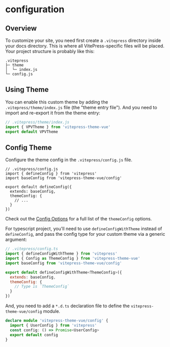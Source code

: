 # configuration

## Overview

To customize your site, you need first create a `.vitepress` directory inside your docs directory. This is where all VitePress-specific files will be placed. Your project structure is probably like this:

```
.vitepress
├─ theme
│  └─ index.js
└─ config.js
```

## Using Theme

You can enable this custom theme by adding the `.vitepress/theme/index.js` file (the "theme entry file"). And you need to import and re-export it from the theme entry:

```js
// .vitepress/theme/index.js
import { VPVTheme } from 'vitepress-theme-vue'
export default VPVTheme
```

## Config Theme

Configure the theme config in the `.vitepress/config.js` file.

```js{3,6,7}
// .vitepress/config.js
import { defineConfig } from 'vitepress'
import baseConfig from 'vitepress-theme-vue/config'

export default defineConfig({
  extends: baseConfig,
  themeConfig: {
    // ...
  }
})

```

Check out the [Config Options](/guide/theme-config-options) for a full list of the `themeConfig` options.


For typescript project, you'll need to use `defineConfigWithTheme` instead of `defineConfig`, and pass the config type for your custom theme via a generic argument:


```js
// .vitepress/config.ts
import { defineConfigWithTheme } from 'vitepress'
import { Config as ThemeConfig } from 'vitepress-theme-vue'
import baseConfig from 'vitepress-theme-vue/config'

export default defineConfigWithTheme<ThemeConfig>({
  extends: baseConfig,
  themeConfig: {
    // Type is `ThemeConfig`
  }
})

```

And, you need to add a `*.d.ts` declaration file to define the `vitepress-theme-vue/config` module.

```ts
declare module 'vitepress-theme-vue/config' {
  import { UserConfig } from 'vitepress'
  const config: () => Promise<UserConfig>
  export default config
}
```
